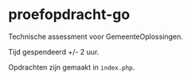 # proefopdracht-go
 
Technische assessment voor GemeenteOplossingen.

Tijd gespendeerd +/- 2 uur.

Opdrachten zijn gemaakt in ``index.php``.
